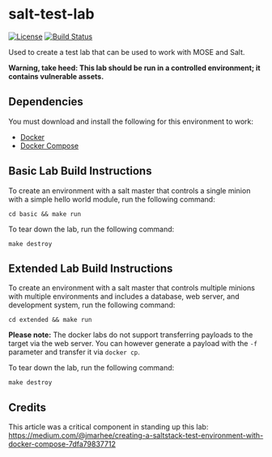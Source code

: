 # salt-test-lab
[![License](http://img.shields.io/:license-mit-blue.svg)](https://github.com/master-of-servers/salt-test-lab/blob/master/LICENSE)
[![Build Status](https://dev.azure.com/jaysonegrace/salt-test-lab/_apis/build/status/master-of-servers.salt-test-lab?branchName=master)](https://dev.azure.com/jaysonegrace/salt-test-lab/_build/latest?definitionId=35&branchName=master)

Used to create a test lab that can be used to work with MOSE and Salt.

**Warning, take heed: This lab should be run in a controlled environment; it contains vulnerable assets.**

## Dependencies
You must download and install the following for this environment to work:
* [Docker](https://docs.docker.com/install/)
* [Docker Compose](https://docs.docker.com/compose/install/)

## Basic Lab Build Instructions
To create an environment with a salt master that controls a single minion with a simple hello world module, run the following command:
```
cd basic && make run
```

To tear down the lab, run the following command:
```
make destroy
```

## Extended Lab Build Instructions
To create an environment with a salt master that controls multiple minions with multiple environments and includes a database, web server, and development system, run the following command:
```
cd extended && make run
```

**Please note:**
The docker labs do not support transferring payloads to the target via the web server. You can however generate a payload with the `-f` parameter and transfer it via `docker cp`.

To tear down the lab, run the following command:
```
make destroy
```

## Credits
This article was a critical component in standing up this lab:
https://medium.com/@jmarhee/creating-a-saltstack-test-environment-with-docker-compose-7dfa79837712